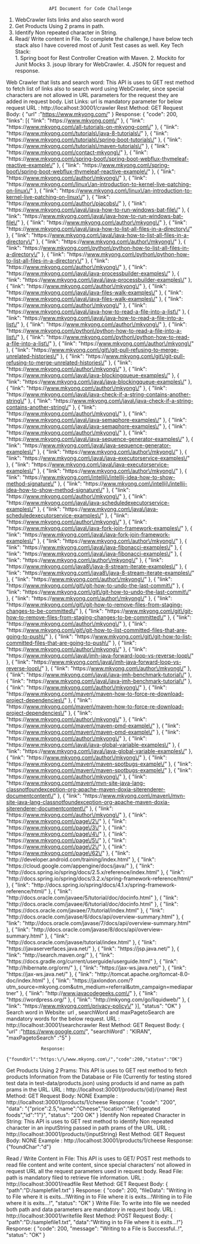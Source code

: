          			API Document for Code Challenge 
1.	WebCrawler lists links and also search word 
2.	Get Products Using 2 prams in path.
3.	Identify Non repeated character in String.
4.	Read/ Write content in File.
     To complete the challenge,I have below tech stack also I have covered most of Junit Test cases as well.
      Key Tech Stack:   
                  1.  Spring boot for Rest Controller Creation with Maven.
                  2.  Mockito for Junit Mocks
                  3.   jsoup library for WebCrawler.
	   4.  JSON for request and response.       

Web Crawler that lists and search word:
                  This API is uses to GET rest method to fetch list of links also to search word using WebCrawler, since special characters are not allowed in URL parameters for the request they are added in request body.
              List Links: url is mandatory parameter for below request
                 URL :  http://localhost:30001/crawler
                 Rest Method: GET
                       Request Body: {  "url" :"https://www.mkyong.com/"  }
                  Response: 
                          {
	"code": 200,
	"links": [{
		"link": "https:\/\/www.mkyong.com\/"
	}, {
		"link": "https:\/\/www.mkyong.com\/all-tutorials-on-mkyong-com\/"
	}, {
		"link": "https:\/\/www.mkyong.com\/tutorials\/java-8-tutorials\/"
	}, {
		"link": "https:\/\/www.mkyong.com\/tutorials\/spring-boot-tutorials\/"
	}, {
		"link": "https:\/\/www.mkyong.com\/tutorials\/maven-tutorials\/"
	}, {
		"link": "https:\/\/www.mkyong.com\/contact-mkyong\/"
	}, {
		"link": "https:\/\/www.mkyong.com\/spring-boot\/spring-boot-webflux-thymeleaf-reactive-example\/"
	}, {
		"link": "https:\/\/www.mkyong.com\/spring-boot\/spring-boot-webflux-thymeleaf-reactive-example\/"
	}, {
		"link": "https:\/\/www.mkyong.com\/author\/mkyong\/"
	}, {
		"link": "https:\/\/www.mkyong.com\/linux\/an-introduction-to-kernel-live-patching-on-linux\/"
	}, {
		"link": "https:\/\/www.mkyong.com\/linux\/an-introduction-to-kernel-live-patching-on-linux\/"
	}, {
		"link": "https:\/\/www.mkyong.com\/author\/pjacobs\/"
	}, {
		"link": "https:\/\/www.mkyong.com\/java\/java-how-to-run-windows-bat-file\/"
	}, {
		"link": "https:\/\/www.mkyong.com\/java\/java-how-to-run-windows-bat-file\/"
	}, {
		"link": "https:\/\/www.mkyong.com\/author\/mkyong\/"
	}, {
		"link": "https:\/\/www.mkyong.com\/java\/java-how-to-list-all-files-in-a-directory\/"
	}, {
		"link": "https:\/\/www.mkyong.com\/java\/java-how-to-list-all-files-in-a-directory\/"
	}, {
		"link": "https:\/\/www.mkyong.com\/author\/mkyong\/"
	}, {
		"link": "https:\/\/www.mkyong.com\/python\/python-how-to-list-all-files-in-a-directory\/"
	}, {
		"link": "https:\/\/www.mkyong.com\/python\/python-how-to-list-all-files-in-a-directory\/"
	}, {
		"link": "https:\/\/www.mkyong.com\/author\/mkyong\/"
	}, {
		"link": "https:\/\/www.mkyong.com\/java\/java-processbuilder-examples\/"
	}, {
		"link": "https:\/\/www.mkyong.com\/java\/java-processbuilder-examples\/"
	}, {
		"link": "https:\/\/www.mkyong.com\/author\/mkyong\/"
	}, {
		"link": "https:\/\/www.mkyong.com\/java\/java-files-walk-examples\/"
	}, {
		"link": "https:\/\/www.mkyong.com\/java\/java-files-walk-examples\/"
	}, {
		"link": "https:\/\/www.mkyong.com\/author\/mkyong\/"
	}, {
		"link": "https:\/\/www.mkyong.com\/java\/java-how-to-read-a-file-into-a-list\/"
	}, {
		"link": "https:\/\/www.mkyong.com\/java\/java-how-to-read-a-file-into-a-list\/"
	}, {
		"link": "https:\/\/www.mkyong.com\/author\/mkyong\/"
	}, {
		"link": "https:\/\/www.mkyong.com\/python\/python-how-to-read-a-file-into-a-list\/"
	}, {
		"link": "https:\/\/www.mkyong.com\/python\/python-how-to-read-a-file-into-a-list\/"
	}, {
		"link": "https:\/\/www.mkyong.com\/author\/mkyong\/"
	}, {
		"link": "https:\/\/www.mkyong.com\/git\/git-pull-refusing-to-merge-unrelated-histories\/"
	}, {
		"link": "https:\/\/www.mkyong.com\/git\/git-pull-refusing-to-merge-unrelated-histories\/"
	}, {
		"link": "https:\/\/www.mkyong.com\/author\/mkyong\/"
	}, {
		"link": "https:\/\/www.mkyong.com\/java\/java-blockingqueue-examples\/"
	}, {
		"link": "https:\/\/www.mkyong.com\/java\/java-blockingqueue-examples\/"
	}, {
		"link": "https:\/\/www.mkyong.com\/author\/mkyong\/"
	}, {
		"link": "https:\/\/www.mkyong.com\/java\/java-check-if-a-string-contains-another-string\/"
	}, {
		"link": "https:\/\/www.mkyong.com\/java\/java-check-if-a-string-contains-another-string\/"
	}, {
		"link": "https:\/\/www.mkyong.com\/author\/mkyong\/"
	}, {
		"link": "https:\/\/www.mkyong.com\/java\/java-semaphore-examples\/"
	}, {
		"link": "https:\/\/www.mkyong.com\/java\/java-semaphore-examples\/"
	}, {
		"link": "https:\/\/www.mkyong.com\/author\/mkyong\/"
	}, {
		"link": "https:\/\/www.mkyong.com\/java\/java-sequence-generator-examples\/"
	}, {
		"link": "https:\/\/www.mkyong.com\/java\/java-sequence-generator-examples\/"
	}, {
		"link": "https:\/\/www.mkyong.com\/author\/mkyong\/"
	}, {
		"link": "https:\/\/www.mkyong.com\/java\/java-executorservice-examples\/"
	}, {
		"link": "https:\/\/www.mkyong.com\/java\/java-executorservice-examples\/"
	}, {
		"link": "https:\/\/www.mkyong.com\/author\/mkyong\/"
	}, {
		"link": "https:\/\/www.mkyong.com\/intellij\/intellij-idea-how-to-show-method-signature\/"
	}, {
		"link": "https:\/\/www.mkyong.com\/intellij\/intellij-idea-how-to-show-method-signature\/"
	}, {
		"link": "https:\/\/www.mkyong.com\/author\/mkyong\/"
	}, {
		"link": "https:\/\/www.mkyong.com\/java\/java-scheduledexecutorservice-examples\/"
	}, {
		"link": "https:\/\/www.mkyong.com\/java\/java-scheduledexecutorservice-examples\/"
	}, {
		"link": "https:\/\/www.mkyong.com\/author\/mkyong\/"
	}, {
		"link": "https:\/\/www.mkyong.com\/java\/java-fork-join-framework-examples\/"
	}, {
		"link": "https:\/\/www.mkyong.com\/java\/java-fork-join-framework-examples\/"
	}, {
		"link": "https:\/\/www.mkyong.com\/author\/mkyong\/"
	}, {
		"link": "https:\/\/www.mkyong.com\/java\/java-fibonacci-examples\/"
	}, {
		"link": "https:\/\/www.mkyong.com\/java\/java-fibonacci-examples\/"
	}, {
		"link": "https:\/\/www.mkyong.com\/author\/mkyong\/"
	}, {
		"link": "https:\/\/www.mkyong.com\/java8\/java-8-stream-iterate-examples\/"
	}, {
		"link": "https:\/\/www.mkyong.com\/java8\/java-8-stream-iterate-examples\/"
	}, {
		"link": "https:\/\/www.mkyong.com\/author\/mkyong\/"
	}, {
		"link": "https:\/\/www.mkyong.com\/git\/git-how-to-undo-the-last-commit\/"
	}, {
		"link": "https:\/\/www.mkyong.com\/git\/git-how-to-undo-the-last-commit\/"
	}, {
		"link": "https:\/\/www.mkyong.com\/author\/mkyong\/"
	}, {
		"link": "https:\/\/www.mkyong.com\/git\/git-how-to-remove-files-from-staging-changes-to-be-committed\/"
	}, {
		"link": "https:\/\/www.mkyong.com\/git\/git-how-to-remove-files-from-staging-changes-to-be-committed\/"
	}, {
		"link": "https:\/\/www.mkyong.com\/author\/mkyong\/"
	}, {
		"link": "https:\/\/www.mkyong.com\/git\/git-how-to-list-committed-files-that-are-going-to-push\/"
	}, {
		"link": "https:\/\/www.mkyong.com\/git\/git-how-to-list-committed-files-that-are-going-to-push\/"
	}, {
		"link": "https:\/\/www.mkyong.com\/author\/mkyong\/"
	}, {
		"link": "https:\/\/www.mkyong.com\/java\/jmh-java-forward-loop-vs-reverse-loop\/"
	}, {
		"link": "https:\/\/www.mkyong.com\/java\/jmh-java-forward-loop-vs-reverse-loop\/"
	}, {
		"link": "https:\/\/www.mkyong.com\/author\/mkyong\/"
	}, {
		"link": "https:\/\/www.mkyong.com\/java\/java-jmh-benchmark-tutorial\/"
	}, {
		"link": "https:\/\/www.mkyong.com\/java\/java-jmh-benchmark-tutorial\/"
	}, {
		"link": "https:\/\/www.mkyong.com\/author\/mkyong\/"
	}, {
		"link": "https:\/\/www.mkyong.com\/maven\/maven-how-to-force-re-download-project-dependencies\/"
	}, {
		"link": "https:\/\/www.mkyong.com\/maven\/maven-how-to-force-re-download-project-dependencies\/"
	}, {
		"link": "https:\/\/www.mkyong.com\/author\/mkyong\/"
	}, {
		"link": "https:\/\/www.mkyong.com\/maven\/maven-pmd-example\/"
	}, {
		"link": "https:\/\/www.mkyong.com\/maven\/maven-pmd-example\/"
	}, {
		"link": "https:\/\/www.mkyong.com\/author\/mkyong\/"
	}, {
		"link": "https:\/\/www.mkyong.com\/java\/java-global-variable-examples\/"
	}, {
		"link": "https:\/\/www.mkyong.com\/java\/java-global-variable-examples\/"
	}, {
		"link": "https:\/\/www.mkyong.com\/author\/mkyong\/"
	}, {
		"link": "https:\/\/www.mkyong.com\/maven\/maven-spotbugs-example\/"
	}, {
		"link": "https:\/\/www.mkyong.com\/maven\/maven-spotbugs-example\/"
	}, {
		"link": "https:\/\/www.mkyong.com\/author\/mkyong\/"
	}, {
		"link": "https:\/\/www.mkyong.com\/maven\/mvn-site-java-lang-classnotfoundexception-org-apache-maven-doxia-siterenderer-documentcontent\/"
	}, {
		"link": "https:\/\/www.mkyong.com\/maven\/mvn-site-java-lang-classnotfoundexception-org-apache-maven-doxia-siterenderer-documentcontent\/"
	}, {
		"link": "https:\/\/www.mkyong.com\/author\/mkyong\/"
	}, {
		"link": "https:\/\/www.mkyong.com\/page\/2\/"
	}, {
		"link": "https:\/\/www.mkyong.com\/page\/3\/"
	}, {
		"link": "https:\/\/www.mkyong.com\/page\/4\/"
	}, {
		"link": "https:\/\/www.mkyong.com\/page\/5\/"
	}, {
		"link": "https:\/\/www.mkyong.com\/page\/2\/"
	}, {
		"link": "https:\/\/www.mkyong.com\/page\/62\/"
	}, {
		"link": "http:\/\/developer.android.com\/training\/index.html"
	}, {
		"link": "https:\/\/cloud.google.com\/appengine\/docs\/java\/"
	}, {
		"link": "http:\/\/docs.spring.io\/spring\/docs\/2.5.x\/reference\/index.html"
	}, {
		"link": "http:\/\/docs.spring.io\/spring\/docs\/3.2.x\/spring-framework-reference\/html\/"
	}, {
		"link": "http:\/\/docs.spring.io\/spring\/docs\/4.1.x\/spring-framework-reference\/html\/"
	}, {
		"link": "http:\/\/docs.oracle.com\/javaee\/5\/tutorial\/doc\/docinfo.html"
	}, {
		"link": "http:\/\/docs.oracle.com\/javaee\/6\/tutorial\/doc\/docinfo.html"
	}, {
		"link": "https:\/\/docs.oracle.com\/javaee\/7\/tutorial\/index.html"
	}, {
		"link": "http:\/\/docs.oracle.com\/javase\/6\/docs\/api\/overview-summary.html"
	}, {
		"link": "http:\/\/docs.oracle.com\/javase\/7\/docs\/api\/overview-summary.html"
	}, {
		"link": "http:\/\/docs.oracle.com\/javase\/8\/docs\/api\/overview-summary.html"
	}, {
		"link": "http:\/\/docs.oracle.com\/javase\/tutorial\/index.html"
	}, {
		"link": "https:\/\/javaserverfaces.java.net\/"
	}, {
		"link": "https:\/\/jsp.java.net\/"
	}, {
		"link": "http:\/\/search.maven.org\/"
	}, {
		"link": "https:\/\/docs.gradle.org\/current\/userguide\/userguide.html"
	}, {
		"link": "http:\/\/hibernate.org\/orm\/"
	}, {
		"link": "https:\/\/jax-ws.java.net\/"
	}, {
		"link": "https:\/\/jax-ws.java.net\/"
	}, {
		"link": "http:\/\/tomcat.apache.org\/tomcat-8.0-doc\/index.html"
	}, {
		"link": "https:\/\/jaxlondon.com\/?utm_source=mkyong.com&utm_medium=referral&utm_campaign=mediapartner"
	}, {
		"link": "http:\/\/www.javacodegeeks.com\/"
	}, {
		"link": "https:\/\/wordpress.org\/"
	}, {
		"link": "http:\/\/mkyong.com\/go\/liquidweb\/"
	}, {
		"link": "https:\/\/www.mkyong.com\/privacy-policy\/"
	}],
	"status": "OK"
}
              Search word in Website: url , searchWord and maxPagetoSearch are mandatory words for the below request.
                URL :  http://localhost:30001/searchcrawler
                 Rest Method: GET
                 Request Body: { 
	                    "url" :"https://www.google.com/",
	                     "searchWord" : "KIRAN",
	                       "maxPagetoSearch" :"5"
                           }

                 Response:
                      {"foundUrl":"https:\/\/www.mkyong.com\/","code":200,"status":"OK"}

Get Products Using 2 Prams:
                  This API is uses to GET rest method to fetch products Information from the Database or File (Currently for testing stored test data in test-data/products.json) using products id and name as path prams in the URL.
                 URL :  http://localhost:30001/products/{id}/{name}
                 Rest Method: GET
                 Request Body: NONE
                 Example : http://localhost:30001/products/1/cheese
                Response: 
                          {
	                     "code": "200",
	                     "data": "{\"price\":2.5,\"name\":\"Cheese\",\"location\":\"Refrigerated foods\",\"id\":\"1\"}",
	                      "status": "200 OK"
                            }
Identify Non repeated Character in String:
                This API is uses to GET rest method to identify Non repeated character in an inputString passed in path prams of the URL.
                   URL :  http://localhost:30001/products/{inputString}
                 Rest Method: GET
                 Request Body: NONE
                 Example : http://localhost:30001/products/1/cheese
                Response:  {"foundChar":"d"}

Read / Write Content in File:
                This API is uses to GET/ POST rest methods to read file content and write content, since special characters’ not allowed in request URL all the request parameters used in request body.
      Read File:  path is mandatory filed to retrieve file information.
                  URL :  http://localhost:30001/readfile 
                 Rest Method: GET
                 Request Body: { "path":"D:/samplefile1.txt" }
                 Response: {
			"code": 200,
			"fileData": "Writing in to File where it is exits...!Writing in to File where it is exits...!Writing in to File where it is exits...!",
			"status": "OK" 
                              }
       Write File:  To write into file we needed both path and data parameters are mandatory in request body.
                   URL :  http://localhost:30001/writefile 
                 Rest Method: POST
                 Request Body: { "path":"D:/samplefile1.txt", "data":"Writing in to File where it is exits...!"}
                 Response:   {
			"code": 200,
			"message": "Writing to a File is Successful..!",
			"status": "OK"
}  



 
